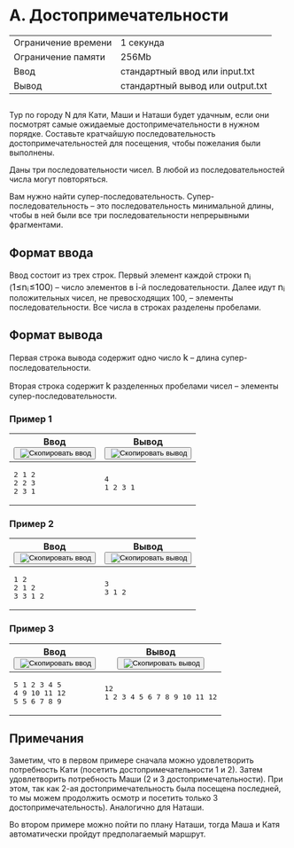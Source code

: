 <div class="problem__statement text" data-bem="{&quot;problem__statement&quot;:{}}">
<div class="problem-statement">
   <div class="header">
      <h1 class="title">A. Достопримечательности</h1>
      <table>
         <tbody><tr class="time-limit">
            <td class="property-title">Ограничение
               времени
            </td>
            <td>1&nbsp;секунда</td>
         </tr>
         <tr class="memory-limit">
            <td class="property-title">
               Ограничение памяти
            </td>
            <td>256Mb</td>
         </tr>
         <tr class="input-file">
            <td class="property-title">Ввод</td>
            <td colspan="1">стандартный ввод
               или
               input.txt
            </td>
         </tr>
         <tr class="output-file">
            <td class="property-title">Вывод
            </td>
            <td colspan="1">стандартный
               вывод или
               output.txt
            </td>
         </tr>
      </tbody></table>
   </div>
   <h2></h2>
   <div class="legend"> Тур по городу N для Кати, Маши и Наташи будет удачным, если они посмотрят самые ожидаемые достопримечательности в нужном
      порядке. Составьте кратчайшую последовательность достопримечательностей для посещения, чтобы пожелания были выполнены. <!--l.
      49-->
      <p style="text-indent: 0em;">Даны три последовательности чисел. В любой из последовательностей числа могут повторяться. <!--l.
      51-->
      </p><p style="text-indent: 0em;">Вам нужно найти супер-последовательность. Супер-последовательность – это последовательность
      минимальной длины, чтобы в ней были все три последовательности непрерывными фрагментами. </p>
      <p></p>

   </div>
   <h2>Формат
      ввода

   </h2>
   <div class="input-specification"> Ввод состоит из трех строк. Первый элемент каждой строки <!--l. 54--><span class="MathJax_Preview" style="color: inherit; display: none;"></span><span id="MathJax-Element-1-Frame" class="mjx-chtml MathJax_CHTML" tabindex="0" style="font-size: 117%;"><span id="MJXc-Node-1" class="mjx-math" style="text-indent: 0em;"><span id="MJXc-Node-2" class="mjx-mrow"><span id="MJXc-Node-3" class="mjx-msub"><span class="mjx-base"><span id="MJXc-Node-4" class="mjx-mrow"><span id="MJXc-Node-5" class="mjx-mi"><span class="mjx-char MJXc-TeX-math-I" style="padding-top: 0.247em; padding-bottom: 0.308em;">n</span></span></span></span><span class="mjx-sub" style="font-size: 70.7%; vertical-align: -0.212em; padding-right: 0.071em;"><span id="MJXc-Node-6" class="mjx-mrow" style=""><span id="MJXc-Node-7" class="mjx-mi"><span class="mjx-char MJXc-TeX-math-I" style="padding-top: 0.43em; padding-bottom: 0.308em;">i</span></span></span></span></span></span></span></span><script type="math/mml" id="MathJax-Element-1"><math display="inline" style="text-indent: 0em;" xmlns="http://www.w3.org/1998/Math/MathML"><msub><mrow><mi>n</mi></mrow><mrow><mi>i</mi></mrow></msub></math></script>
      (<!--l. 54--><span class="MathJax_Preview" style="color: inherit; display: none;"></span><span id="MathJax-Element-2-Frame" class="mjx-chtml MathJax_CHTML" tabindex="0" style="font-size: 117%;"><span id="MJXc-Node-8" class="mjx-math" style="text-indent: 0em;"><span id="MJXc-Node-9" class="mjx-mrow"><span id="MJXc-Node-10" class="mjx-mn"><span class="mjx-char MJXc-TeX-main-R" style="padding-top: 0.369em; padding-bottom: 0.369em;">1</span></span><span id="MJXc-Node-11" class="mjx-mo MJXc-space3"><span class="mjx-char MJXc-TeX-main-R" style="padding-top: 0.369em; padding-bottom: 0.491em;">≤</span></span><span id="MJXc-Node-12" class="mjx-msub MJXc-space3"><span class="mjx-base"><span id="MJXc-Node-13" class="mjx-mrow"><span id="MJXc-Node-14" class="mjx-mi"><span class="mjx-char MJXc-TeX-math-I" style="padding-top: 0.247em; padding-bottom: 0.308em;">n</span></span></span></span><span class="mjx-sub" style="font-size: 70.7%; vertical-align: -0.212em; padding-right: 0.071em;"><span id="MJXc-Node-15" class="mjx-mrow" style=""><span id="MJXc-Node-16" class="mjx-mi"><span class="mjx-char MJXc-TeX-math-I" style="padding-top: 0.43em; padding-bottom: 0.308em;">i</span></span></span></span></span><span id="MJXc-Node-17" class="mjx-mo MJXc-space3"><span class="mjx-char MJXc-TeX-main-R" style="padding-top: 0.369em; padding-bottom: 0.491em;">≤</span></span><span id="MJXc-Node-18" class="mjx-mn MJXc-space3"><span class="mjx-char MJXc-TeX-main-R" style="padding-top: 0.369em; padding-bottom: 0.369em;">1</span></span><span id="MJXc-Node-19" class="mjx-mn"><span class="mjx-char MJXc-TeX-main-R" style="padding-top: 0.369em; padding-bottom: 0.369em;">0</span></span><span id="MJXc-Node-20" class="mjx-mn"><span class="mjx-char MJXc-TeX-main-R" style="padding-top: 0.369em; padding-bottom: 0.369em;">0</span></span></span></span></span><script type="math/mml" id="MathJax-Element-2"><math display="inline" style="text-indent: 0em;" xmlns="http://www.w3.org/1998/Math/MathML"><mn>1</mn> <mo>≤</mo>
      <msub><mrow><mi>n</mi></mrow><mrow><mi>i</mi></mrow></msub> <mo>≤</mo> <mn>1</mn><mn>0</mn><mn>0</mn></math></script>) – число элементов
      в <!--l. 54--><span class="MathJax_Preview" style="color: inherit; display: none;"></span><span id="MathJax-Element-3-Frame" class="mjx-chtml MathJax_CHTML" tabindex="0" style="font-size: 117%;"><span id="MJXc-Node-21" class="mjx-math" style="text-indent: 0em;"><span id="MJXc-Node-22" class="mjx-mrow"><span id="MJXc-Node-23" class="mjx-mi"><span class="mjx-char MJXc-TeX-math-I" style="padding-top: 0.43em; padding-bottom: 0.308em;">i</span></span></span></span></span><script type="math/mml" id="MathJax-Element-3"><math display="inline" style="text-indent: 0em;" xmlns="http://www.w3.org/1998/Math/MathML"><mi>i</mi></math></script>-й
      последовательности. Далее идут <!--l. 54--><span class="MathJax_Preview" style="color: inherit; display: none;"></span><span id="MathJax-Element-4-Frame" class="mjx-chtml MathJax_CHTML" tabindex="0" style="font-size: 117%;"><span id="MJXc-Node-24" class="mjx-math" style="text-indent: 0em;"><span id="MJXc-Node-25" class="mjx-mrow"><span id="MJXc-Node-26" class="mjx-msub"><span class="mjx-base"><span id="MJXc-Node-27" class="mjx-mrow"><span id="MJXc-Node-28" class="mjx-mi"><span class="mjx-char MJXc-TeX-math-I" style="padding-top: 0.247em; padding-bottom: 0.308em;">n</span></span></span></span><span class="mjx-sub" style="font-size: 70.7%; vertical-align: -0.212em; padding-right: 0.071em;"><span id="MJXc-Node-29" class="mjx-mrow" style=""><span id="MJXc-Node-30" class="mjx-mi"><span class="mjx-char MJXc-TeX-math-I" style="padding-top: 0.43em; padding-bottom: 0.308em;">i</span></span></span></span></span></span></span></span><script type="math/mml" id="MathJax-Element-4"><math display="inline" style="text-indent: 0em;" xmlns="http://www.w3.org/1998/Math/MathML"><msub><mrow><mi>n</mi></mrow><mrow><mi>i</mi></mrow></msub></math></script>
      положительных чисел, не превосходящих 100, – элементы последовательности. Все числа в строках разделены пробелами. 
   </div>
   <h2>Формат
      вывода

   </h2>
   <div class="output-specification"> Первая строка вывода содержит одно число <!--l. 57--><span class="MathJax_Preview" style="color: inherit; display: none;"></span><span id="MathJax-Element-5-Frame" class="mjx-chtml MathJax_CHTML" tabindex="0" style="font-size: 117%;"><span id="MJXc-Node-31" class="mjx-math" style="text-indent: 0em;"><span id="MJXc-Node-32" class="mjx-mrow"><span id="MJXc-Node-33" class="mjx-mi"><span class="mjx-char MJXc-TeX-math-I" style="padding-top: 0.491em; padding-bottom: 0.308em;">k</span></span></span></span></span><script type="math/mml" id="MathJax-Element-5"><math display="inline" style="text-indent: 0em;" xmlns="http://www.w3.org/1998/Math/MathML"><mi>k</mi></math></script>
      – длина супер-последовательности. <!--l. 59-->
      <p style="text-indent: 0em;">Вторая строка содержит <!--l. 59--><span class="MathJax_Preview" style="color: inherit; display: none;"></span><span id="MathJax-Element-6-Frame" class="mjx-chtml MathJax_CHTML" tabindex="0" style="font-size: 117%;"><span id="MJXc-Node-34" class="mjx-math" style="text-indent: 0em;"><span id="MJXc-Node-35" class="mjx-mrow"><span id="MJXc-Node-36" class="mjx-mi"><span class="mjx-char MJXc-TeX-math-I" style="padding-top: 0.491em; padding-bottom: 0.308em;">k</span></span></span></span></span><script type="math/mml" id="MathJax-Element-6"><math display="inline" style="text-indent: 0em;" xmlns="http://www.w3.org/1998/Math/MathML"><mi>k</mi></math></script>
      разделенных пробелами чисел – элементы супер-последовательности. </p>

   </div>
   <h3>Пример
      1
   </h3>
   <table class="sample-tests">
      <thead>
         <tr>
            <th>Ввод<div class="problem__copy-sample"><button class="button button_theme_pseudo button_size_s button_only-icon_yes problem__copy-button problem__copy-button_type_input i-bem" data-bem="{&quot;button&quot;:{}}" role="button" type="button" title="Скопировать ввод"><span class="button__text">&nbsp;<img class="image button__icon button__icon_role_copy" src="//yastatic.net/lego/_/La6qi18Z8LwgnZdsAr1qy1GwCwo.gif" alt="Скопировать ввод"></span></button></div></th>
            <th>Вывод
            <div class="problem__copy-sample"><button class="button button_theme_pseudo button_size_s button_only-icon_yes problem__copy-button problem__copy-button_type_output i-bem" data-bem="{&quot;button&quot;:{}}" role="button" type="button" title="Скопировать вывод"><span class="button__text">&nbsp;<img class="image button__icon button__icon_role_copy" src="//yastatic.net/lego/_/La6qi18Z8LwgnZdsAr1qy1GwCwo.gif" alt="Скопировать вывод"></span></button></div></th>
         </tr>
      </thead>
      <tbody>
         <tr>
            <td><pre>2 1 2
2 2 3
2 3 1
</pre></td>
            <td><pre>4
1 2 3 1
</pre></td>
         </tr>
      </tbody>
   </table>
   <h3>Пример
      2
   </h3>
   <table class="sample-tests">
      <thead>
         <tr>
            <th>Ввод<div class="problem__copy-sample"><button class="button button_theme_pseudo button_size_s button_only-icon_yes problem__copy-button problem__copy-button_type_input i-bem" data-bem="{&quot;button&quot;:{}}" role="button" type="button" title="Скопировать ввод"><span class="button__text">&nbsp;<img class="image button__icon button__icon_role_copy" src="//yastatic.net/lego/_/La6qi18Z8LwgnZdsAr1qy1GwCwo.gif" alt="Скопировать ввод"></span></button></div></th>
            <th>Вывод
            <div class="problem__copy-sample"><button class="button button_theme_pseudo button_size_s button_only-icon_yes problem__copy-button problem__copy-button_type_output i-bem" data-bem="{&quot;button&quot;:{}}" role="button" type="button" title="Скопировать вывод"><span class="button__text">&nbsp;<img class="image button__icon button__icon_role_copy" src="//yastatic.net/lego/_/La6qi18Z8LwgnZdsAr1qy1GwCwo.gif" alt="Скопировать вывод"></span></button></div></th>
         </tr>
      </thead>
      <tbody>
         <tr>
            <td><pre>1 2
2 1 2
3 3 1 2
</pre></td>
            <td><pre>3
3 1 2
</pre></td>
         </tr>
      </tbody>
   </table>
   <h3>Пример
      3
   </h3>
   <table class="sample-tests">
      <thead>
         <tr>
            <th>Ввод<div class="problem__copy-sample"><button class="button button_theme_pseudo button_size_s button_only-icon_yes problem__copy-button problem__copy-button_type_input i-bem" data-bem="{&quot;button&quot;:{}}" role="button" type="button" title="Скопировать ввод"><span class="button__text">&nbsp;<img class="image button__icon button__icon_role_copy" src="//yastatic.net/lego/_/La6qi18Z8LwgnZdsAr1qy1GwCwo.gif" alt="Скопировать ввод"></span></button></div></th>
            <th>Вывод
            <div class="problem__copy-sample"><button class="button button_theme_pseudo button_size_s button_only-icon_yes problem__copy-button problem__copy-button_type_output i-bem" data-bem="{&quot;button&quot;:{}}" role="button" type="button" title="Скопировать вывод"><span class="button__text">&nbsp;<img class="image button__icon button__icon_role_copy" src="//yastatic.net/lego/_/La6qi18Z8LwgnZdsAr1qy1GwCwo.gif" alt="Скопировать вывод"></span></button></div></th>
         </tr>
      </thead>
      <tbody>
         <tr>
            <td><pre>5 1 2 3 4 5
4 9 10 11 12
5 5 6 7 8 9
</pre></td>
            <td><pre>12
1 2 3 4 5 6 7 8 9 10 11 12
</pre></td>
         </tr>
      </tbody>
   </table>
   <h2>Примечания

   </h2>
   <div class="notes"> Заметим, что в первом примере сначала можно удовлетворить потребность Кати (посетить достопримечательности 1 и 2). Затем
      удовлетворить потребность Маши (2 и 3 достопримечательности). При этом, так как 2-ая достопримечательность была посещена последней,
      то мы можем продолжить осмотр и посетить только 3 достопримечательность). Аналогично для Наташи. <!--l. 64-->
      <p style="text-indent: 0em;">Во втором примере можно пойти по плану Наташи, тогда Маша и Катя автоматически пройдут предполагаемый
      маршрут. </p>

   </div>
</div></div>